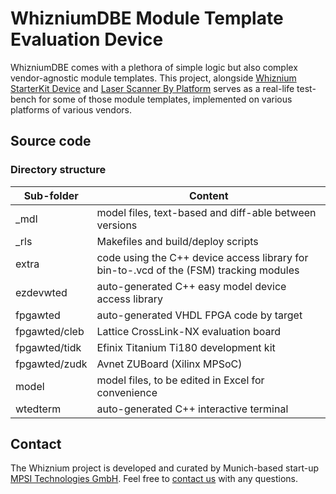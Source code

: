# WhizniumDBE Module Template Evaluation Device

WhizniumDBE comes with a plethora of simple logic but also complex vendor-agnostic module templates. This project, alongside [Whiznium StarterKit Device](https://github.com/mpsitech/wskd-Whiznium-StarterKit-Device) and [Laser Scanner By Platform](https://mpsitech.github.io/Laser-Scanner-By-Platform) serves as a real-life test-bench for some of those module templates, implemented on various platforms of various vendors.

## Source code

### Directory structure

Sub-folder|Content|
-|-|
_mdl|model files, text-based and diff-able between versions|
_rls|Makefiles and build/deploy scripts|
extra|code using the C++ device access library for bin-to-.vcd of the (FSM) tracking modules|
ezdevwted|auto-generated C++ easy model device access library|
fpgawted|auto-generated VHDL FPGA code by target|
fpgawted/cleb|Lattice CrossLink-NX evaluation board|
fpgawted/tidk|Efinix Titanium Ti180 development kit|
fpgawted/zudk|Avnet ZUBoard (Xilinx MPSoC)|
model|model files, to be edited in Excel for convenience|
wtedterm|auto-generated C++ interactive terminal|

## Contact

The Whiznium project is developed and curated by Munich-based start-up [MPSI Technologies GmbH](https://www.mpsitech.com). Feel free to [contact us](mailto:contact@mpsitech.com) with any questions.
